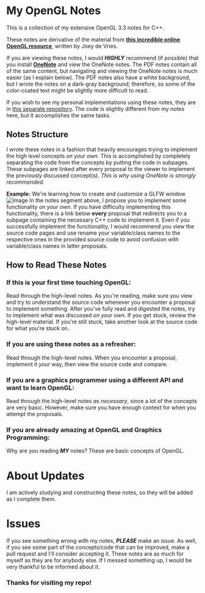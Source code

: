# My OpenGL Notes
This is a collection of my extensive OpenGL 3.3 notes for C++.

These notes are derivative of the material from [**this incredible online OpenGL resource**](learnopengl.com), written by Joey de Vries.

If you are viewing these notes, I would ___HIGHLY___ recommend (if possible) that you install [**OneNote**](https://www.onenote.com/download) and view the OneNote notes. The PDF notes contain all of the same content, but navigating and viewing the OneNote notes is much easier (as I explain below). The PDF notes also have a white background, but I wrote the notes on a dark-gray background; therefore, so some of the color-coated text might be slightly more difficult to read.

If you wish to see my personal implementations using these notes, they are in [this separate repository](https://github.com/SpideyLee2/OpenGLKnowledgeTest). The code is slightly different from my notes here, but it accomplishes the same tasks.

## Notes Structure
I wrote these notes in a fashion that heavily encourages trying to implement the high level concepts _on your own_. This is accomplished by completely separating the code from the concepts by putting the code in subpages. These subpages are linked after every proposal to the viewer to implement the previously discussed concept(s). _This is why using OneNote is strongly recommended._

**Example:** We're learning how to create and customize a GLFW window
![image](https://user-images.githubusercontent.com/55766801/160218611-404e3eb9-458c-40ef-b640-64b5459d9314.png)
In the notes segment above, I propose you to implement some functionality _on your own_. If you have difficulty implementing this functionality, there is a link below **every** proposal that redirects you to a subpage containing the necessary C++ code to implement it. Even if you successfully implement the functionality, I would recommend you view the source code pages and use rename your variable/class names to the respective ones in the provided source code to avoid confusion with variable/class names in latter proposals.

## How to Read These Notes
### If this is your first time touching OpenGL:
Read through the high-level notes. As you're reading, make sure you view and try to understand the source code whenever you encounter a proposal to implement something. After you've fully read and digested the notes, try to implement what was discussed _on your own_. If you get stuck, review the high-level material. If you're still stuck, take another look at the source code for what you're stuck on.

### If you are using these notes as a refresher:
Read through the high-level notes. When you encounter a proposal, implement it _your_ way, then view the source code and compare.

### If you are a graphics programmer using a different API and want to learn OpenGL:
Read through the high-level notes _as necessary_, since a lot of the concepts are very basic. However, make sure you have enough context for when you attempt the proposals.

### If you are already amazing at OpenGL and Graphics Programming:
Why are you reading **_MY_** notes? These are basic concepts of OpenGL.

# About Updates
I am actively studying and constructing these notes, so they will be added as I complete them.

# Issues
If you see something wrong with my notes, **_PLEASE_** make an issue. As well, if you see some part of the concepts/code that can be improved, make a pull request and I'll consider accepting it. These notes are as much for myself as they are for anybody else. If I messed something up, I would be very thankful to be informed about it. 

### Thanks for visiting my repo!
